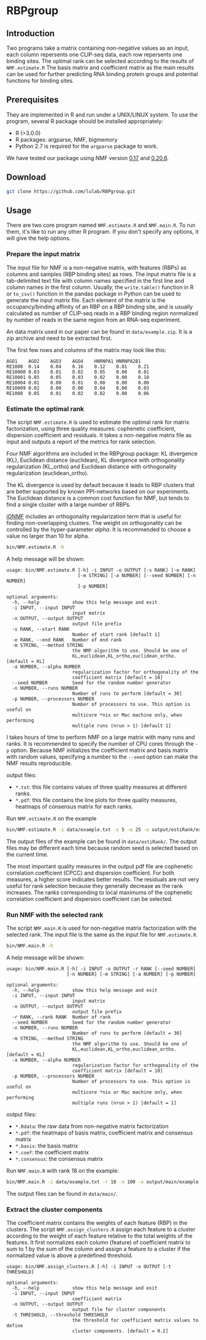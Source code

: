 # RBPgroup

## Introduction

Two programs take a matrix containing non-negative values as an input, each column repersents
one CLIP-seq data, each row repersents one binding sites.
The optimal rank can be selected according to the results of `NMF.estimate.R`
The basis matrix and coefficient matrix as the main results can be used for further predicting 
RNA binding protein groups and potential functions for binding sites.

## Prerequisites
They are implemented in R and run under a UNIX/LINUX system.
To use the program, several R package should be installed appropriately:

* R (>3.0.0)
* R packages: argparse, NMF, bigmemory
* Python 2.7 is required for the `argparse` package to work.

We have tested our package using NMF version [0.17](https://cran.r-project.org/src/contrib/Archive/NMF/NMF_0.17.tar.gz) 
and [0.20.6](https://cran.r-project.org/src/contrib/NMF_0.20.6.tar.gz).

## Download
```bash
git clone https://github.com/lulab/RBPgroup.git
```

## Usage 
There are two core program named `NMF.estimate.R` and `NMF.main.R`.
To run them, it's like to run any other R program. If you don't specify any options, it will give the help options.

### Prepare the input matrix
The input file for NMF is a non-negative matrix, with features (RBPs) as columns and samples (RBP binding sites) as rows.
The input matrix file is a tab-delimited text file with column names specified in the first line and column names in the first
column. 
Usually, the `write.table()` function in R or `to_csv()` function in the pandas package in Python can be used to generate the input matrix file.
Each element of the matrix is the occupancy/binding affinity of an RBP on a RBP binding site, and is usually calculated as 
number of CLIP-seq reads in a RBP binding region normalized by number of reads in the same region from an RNA-seq experiment.

An data matrix used in our paper can be found in `data/example.zip`.
It is a zip archive and need to be extracted first.

The first few rows and columns of the matrix may look like this:
```
AGO1	AGO2	AGO3	AGO4	HNRNPA1	HNRNPA2B1
RE1000	0.14	0.04	0.16	0.12	0.01	0.21
RE10000	0.03	0.01	0.02	0.05	0.00	0.01
RE10001	0.05	0.05	0.03	0.02	0.00	0.18
RE10004	0.01	0.00	0.01	0.00	0.00    0.00
RE10009	0.02	0.00	0.00	0.04	0.00	0.03
RE1008	0.05	0.01	0.02	0.02	0.00	0.06
```

### Estimate the optimal rank
The script `NMF.estimate.R` is used to estimate the optimal rank for matrix factorization, using three quality measures:
cophenetic coefficient, dispersion coefficient and residuals. It takes a non-negative matrix file as input and outputs a
report of the metrics for rank selection.

Four NMF algorithms are included in the RBPgroup package: KL divergence (KL), Euclidean distance (euclidean),
KL divergence with orthogonality regularization (KL_ortho) and Euclidean distance with orthogonality regularization (euclidean_ortho).

The KL divergence is used by default because it leads to RBP clusters that are better supported by known PPI-networks
based on our experiments. The Euclidean distance is a common cost function for NMF, but tends to find a single cluster
with a large number of RBPs.

[iONMF](https://academic.oup.com/bioinformatics/article/32/10/1527/1742711/Orthogonal-matrix-factorization-enables) includes
an orthogonality regularization term that is useful for finding non-overlapping clusters. The weight on orthogonality
can be controlled by the hyper-parameter *alpha*. It is recommended to choose a value no larger than 10 for alpha.

```bash
bin/NMF.estimate.R -h
```
A help message will be shown:
```
usage: bin/NMF.estimate.R [-h] -i INPUT -o OUTPUT [-s RANK] [-e RANK]
                          [-m STRING] [-a NUMBER] [--seed NUMBER] [-n NUMBER]
                          [-p NUMBER]

optional arguments:
  -h, --help            show this help message and exit
  -i INPUT, --input INPUT
                        input matrix
  -o OUTPUT, --output OUTPUT
                        output file prefix
  -s RANK, --start RANK
                        Number of start rank [default 1]
  -e RANK, --end RANK   Number of end rank
  -m STRING, --method STRING
                        the NMF algorithm to use. Should be one of
                        KL,euclidean,KL_ortho,euclidean_ortho. [default = KL]
  -a NUMBER, --alpha NUMBER
                        regularization factor for orthogonality of the
                        coefficient matrix [default = 10]
  --seed NUMBER         Seed for the random number generator
  -n NUMBER, --runs NUMBER
                        Number of runs to perform [default = 30]
  -p NUMBER, --processors NUMBER
                        Number of processors to use. This option is useful on
                        multicore *nix or Mac machine only, when performing
                        multiple runs (nrun > 1) [default 1]
```
I takes hours of time to perform NMF on a large matrix with many runs and ranks. It is recommended to 
specify the number of CPU cores through the `-p` option. Because NMF initializes the coefficient matrix and 
basis matrix with random values, specifying a number to the `--seed` option can make the NMF results reproducible.

output files:

* `*.txt`: this file contains values of three quality measures at different ranks.
* `*.pdf`: this file contains the line plots for three quality measures, heatmaps of consensus matrix for each ranks.

Run `NMF.estimate.R` on the example
```bash
bin/NMF.estimate.R -i data/example.txt -s 5 -e 25 -o output/estiRank/example.estiRank
```
The output files of the example can be found in `data/estiRank/`. The output files may be different each time
because random seed is selected based on the current time.

The most important quality measures in the output pdf file are cophenetic correlation coefficient (CPCC) and
dispersion coefficient. For both measures, a higher score indicates better results. The residuals are not very useful
for rank selection because they generally decrease as the rank increases. The ranks corresponding to local maximums 
of the cophenetic correlation coefficient and dispersion coefficient can be selected.

### Run NMF with the selected rank
The script `NMF.main.R` is used for non-negative matrix factorization with the selected rank. 
The input file is the same as the input file for `NMF.estimate.R`.
```bash
bin/NMF.main.R -h
```
A help message will be shown:
```
usage: bin/NMF.main.R [-h] -i INPUT -o OUTPUT -r RANK [--seed NUMBER]
                      [-n NUMBER] [-m STRING] [-a NUMBER] [-p NUMBER]

optional arguments:
  -h, --help            show this help message and exit
  -i INPUT, --input INPUT
                        input matrix
  -o OUTPUT, --output OUTPUT
                        output file prefix
  -r RANK, --rank RANK  Number of rank
  --seed NUMBER         Seed for the random number generator
  -n NUMBER, --runs NUMBER
                        Number of runs to perform [default = 30]
  -m STRING, --method STRING
                        the NMF algorithm to use. Should be one of
                        KL,euclidean,KL_ortho,euclidean_ortho. [default = KL]
  -a NUMBER, --alpha NUMBER
                        regularization factor for orthogonality of the
                        coefficient matrix [default = 10]
  -p NUMBER, --processors NUMBER
                        Number of processors to use. This option is useful on
                        multicore *nix or Mac machine only, when performing
                        multiple runs (nrun > 1) [default = 1]
```

output files:

* `*.Rdata`: the raw data from non-negative matrix factorization 
* `*.pdf`: the heatmaps of basis matrix, coefficient matrix and consensus matrix
* `*.basis`: the basis matrix
* `*.coef`: the coefficient matrix
* `*.consensus`: the consensus matrix

Run `NMF.main.R` with rank 18 on the example:
```bash
bin/NMF.main.R -i data/example.txt -r 18 -n 100 -o output/main/example.18
```
The output files can be found in `data/main/`.

### Extract the cluster components
The coefficient matrix contains the weights of each feature (RBP) in the clusters.
The script `NMF.assign_clusters.R` assign each feature to a cluster according to the weight of each feature
relative to the total weights of the features. It first normalizes each column (feature) of coefficient matrix
to sum to 1 by the sum of the column and assign a feature to a cluster if the normalized value is above a
predefined threshold. 

```
usage: bin/NMF.assign_clusters.R [-h] -i INPUT -o OUTPUT [-t THRESHOLD]

optional arguments:
  -h, --help            show this help message and exit
  -i INPUT, --input INPUT
                        coefficient matrix
  -o OUTPUT, --output OUTPUT
                        output file for cluster components
  -t THRESHOLD, --threshold THRESHOLD
                        the threshold for coefficient matrix values to define
                        cluster components. [default = 0.2]
```



